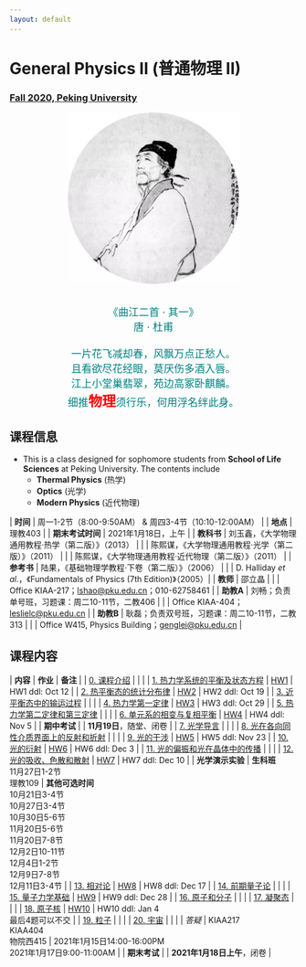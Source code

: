```yaml
---
layout: default
---
```


<style>
table {
  font-family: arial, sans-serif;
  border-collapse: collapse;
  width: 100%;
}

td, th {
  border: 1px solid #dddddd;
  text-align: left;
  padding: 8px;
}

tr:nth-child(odd) {
  background-color: #dddddd;
}
</style>

# <b>General Physics II (普通物理 II)</b>

### <u>Fall 2020, Peking University</u>

<div style="display: flex; justify-content: center;">
<img src="dufu.jpeg" width="300" height="300">
</div>

<p align="center">
<font color="teal" size="4">
<br> 《曲江二首 · 其一》<br>
唐 · 杜甫 <br>
<br>
一片花飞减却春，风飘万点正愁人。 <br>
且看欲尽花经眼，莫厌伤多酒入唇。 <br>
江上小堂巢翡翠，苑边高冢卧麒麟。 <br>
细推<font color="red" size="5"><b>物理</b></font>须行乐，何用浮名绊此身。 <br>
</font>
</p>

## 课程信息

- This is a class designed for sophomore students from <b>School of Life
  Sciences</b> at Peking University. The contents include
  - **Thermal Physics** (热学)
  - **Optics** (光学)
  - **Modern Physics** (近代物理)

| **时间** | 周一1-2节（8:00-9:50AM） & 周四3-4节（10:10-12:00AM） |
| **地点** | 理教403 |
| **期末考试时间** | 2021年1月18日，上午 |
| **教科书** | 刘玉鑫，《大学物理通用教程·热学（第二版）》（2013） |
| | 陈熙谋，《大学物理通用教程·光学（第二版）》（2011） |
| | 陈熙谋，《大学物理通用教程·近代物理（第二版）》（2011） |
| **参考书** | 陆果，《基础物理学教程·下卷（第二版）》（2006） |
| | D. Halliday *et al.*，《Fundamentals of Physics (7th Edition)》（2005）|
| **教师** | 邵立晶 | 
| | Office KIAA-217；lshao@pku.edu.cn；010-62758461 | 
| **助教A** | 刘畅；负责单号班，习题课：周二10-11节，二教406 |
| | Office KIAA-404；leslielc@pku.edu.cn |
| **助教B** | 耿磊；负责双号班，习题课：周二10-11节，二教313 |
| | Office  W415, Physics Building；genglei@pku.edu.cn |

<p></p>

## 课程内容

| **内容** | **作业** | **备注** |
| [0. 课程介绍](https://disk.pku.edu.cn/link/D851588D2B526461376A2EE23DAA50BA) | | |
| [1. 热力学系统的平衡及状态方程](https://disk.pku.edu.cn/link/D851588D2B526461376A2EE23DAA50BA) | [HW1](https://disk.pku.edu.cn/link/D851588D2B526461376A2EE23DAA50BA) | HW1 ddl: Oct 12 |
| [2. 热平衡态的统计分布律](https://disk.pku.edu.cn/link/D851588D2B526461376A2EE23DAA50BA) | [HW2](https://disk.pku.edu.cn/link/D851588D2B526461376A2EE23DAA50BA) | HW2 ddl: Oct 19 |
| [3. 近平衡态中的输运过程](https://disk.pku.edu.cn/link/D851588D2B526461376A2EE23DAA50BA) | | |
| [4. 热力学第一定律](https://disk.pku.edu.cn/link/D851588D2B526461376A2EE23DAA50BA) | [HW3](https://disk.pku.edu.cn/link/D851588D2B526461376A2EE23DAA50BA) | HW3 ddl: Oct 29 |
| [5. 热力学第二定律和第三定律](https://disk.pku.edu.cn/link/D851588D2B526461376A2EE23DAA50BA) | | |
| [6. 单元系的相变与复相平衡](https://disk.pku.edu.cn/link/D851588D2B526461376A2EE23DAA50BA) | [HW4](https://disk.pku.edu.cn/link/D851588D2B526461376A2EE23DAA50BA) | HW4 ddl: Nov 5 |
| **期中考试** | | **11月19日**，随堂、闭卷 |
| [7. 光学导言](https://disk.pku.edu.cn/link/D851588D2B526461376A2EE23DAA50BA) | | |
| [8. 光在各向同性介质界面上的反射和折射](https://disk.pku.edu.cn/link/D851588D2B526461376A2EE23DAA50BA) | | |
| [9. 光的干涉](https://disk.pku.edu.cn/link/D851588D2B526461376A2EE23DAA50BA) | [HW5](https://disk.pku.edu.cn/link/D851588D2B526461376A2EE23DAA50BA) | HW5 ddl: Nov 23 |
| [10. 光的衍射](https://disk.pku.edu.cn/link/D851588D2B526461376A2EE23DAA50BA) | [HW6](https://disk.pku.edu.cn/link/D851588D2B526461376A2EE23DAA50BA) | HW6 ddl: Dec 3 |
| [11. 光的偏振和光在晶体中的传播](https://disk.pku.edu.cn/link/D851588D2B526461376A2EE23DAA50BA) | | |
| [12. 光的吸收、色散和散射](https://disk.pku.edu.cn/link/D851588D2B526461376A2EE23DAA50BA) | [HW7](https://disk.pku.edu.cn/link/D851588D2B526461376A2EE23DAA50BA) | HW7 ddl: Dec 10 |
| **光学演示实验** | **生科班**<br>11月27日1-2节<br>理教109 | **其他可选时间**<br>10月21日3-4节<br>10月27日3-4节<br>10月30日5-6节<br>11月20日5-6节<br>11月20日7-8节<br>12月2日10-11节<br>12月4日1-2节<br>12月9日7-8节<br>12月11日3-4节 |
| [13. 相对论](https://disk.pku.edu.cn/link/D851588D2B526461376A2EE23DAA50BA) | [HW8](https://disk.pku.edu.cn/link/D851588D2B526461376A2EE23DAA50BA) | HW8 ddl: Dec 17 |
| [14. 前期量子论](https://disk.pku.edu.cn/link/D851588D2B526461376A2EE23DAA50BA) | | |
| [15. 量子力学基础](https://disk.pku.edu.cn/link/D851588D2B526461376A2EE23DAA50BA) | [HW9](https://disk.pku.edu.cn/link/D851588D2B526461376A2EE23DAA50BA) | HW9 ddl: Dec 28 |
| [16. 原子和分子](https://disk.pku.edu.cn/link/D851588D2B526461376A2EE23DAA50BA) | | |
| [17. 凝聚态](https://disk.pku.edu.cn/link/D851588D2B526461376A2EE23DAA50BA) | | |
| [18. 原子核](https://disk.pku.edu.cn/link/D851588D2B526461376A2EE23DAA50BA) | [HW10](https://disk.pku.edu.cn/link/D851588D2B526461376A2EE23DAA50BA) | HW10 ddl: Jan 4<br>最后4题可以不交 |
| [19. 粒子](https://disk.pku.edu.cn/link/D851588D2B526461376A2EE23DAA50BA) |  | |
| [20. 宇宙](https://disk.pku.edu.cn/link/D851588D2B526461376A2EE23DAA50BA) |  | |
| *答疑* | KIAA217<br>KIAA404<br>物院西415 | 2021年1月15日14:00-16:00PM<br>2021年1月17日9:00-11:00AM |
| **期末考试** | | **2021年1月18日上午**，闭卷 |




<script type="text/x-mathjax-config">
  MathJax.Hub.Config({
    tex2jax: {
      inlineMath: [ ['$','$'] ],
      processEscapes: true
    }
  });
</script>
<script type="text/javascript" src="https://cdn.mathjax.org/mathjax/latest/MathJax.js?config=TeX-AMS-MML_HTMLorMML">
</script>

